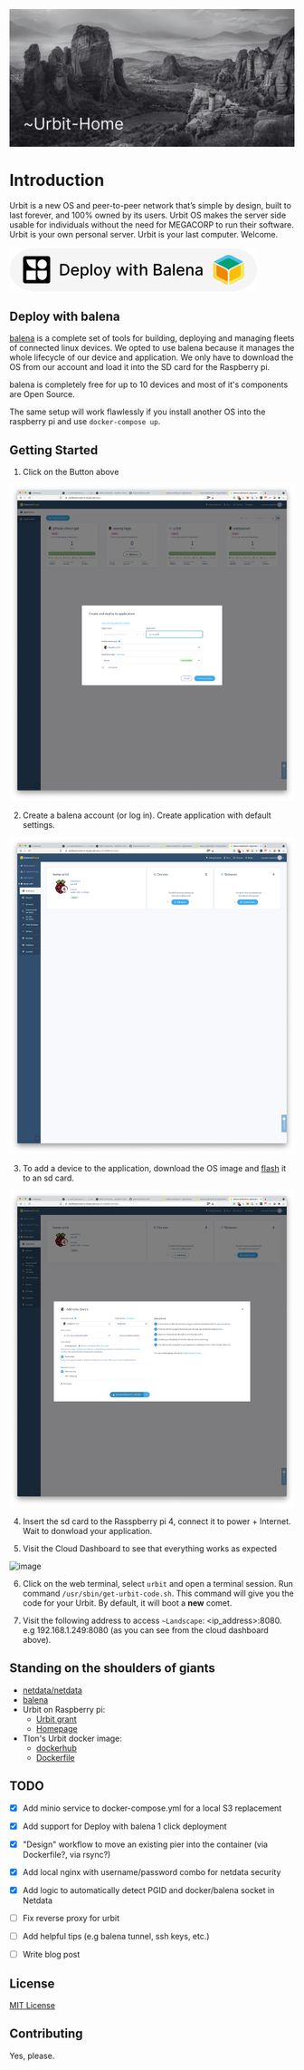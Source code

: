 ![cover image](https://github.com/OdysLam/home-urbit/blob/master/assets/%20urbit-home.png?raw=true)

# Introduction 

Urbit is a new OS and peer-to-peer network that’s simple by design, built to last forever, and 100% owned by its users.
Urbit OS makes the server side usable for individuals without the need for MEGACORP to run their software. Urbit is your own personal server. 
Urbit is your last computer. Welcome.

[![balena deploy button](https://github.com/OdysLam/home-urbit/blob/master/assets/Deploy%20Urbit%20with%20Balena.svg?raw=true)](https://dashboard.balena-cloud.com/deploy?repoUrl=https://github.com/OdysLam/home-urbit)

## Deploy with balena

[balena](https://www.balena.io/what-is-balena/) is a complete set of tools for building, deploying and managing fleets of connected linux devices. We opted to use balena because it manages the whole lifecycle of our device and application. We only have to download the OS from our account and load it into the SD card for the Raspberry pi. 

balena is completely free for up to 10 devices and most of it's components are Open Source. 

The same setup will work flawlessly if you install another OS into the raspberry pi and use `docker-compose up`.

## Getting Started

1. Click on the Button above

![](/assets/deploy1.png)

2. Create a balena account (or log in). Create application with default settings.

![](/assets/deploy2.png)

3. To add a device to the application, download the OS image and [flash](https://www.balena.io/etcher/) it to an sd card. 

![](/assets/deploy3.png)

4. Insert the sd card to the Rasspberry pi 4, connect it to power + Internet. Wait to donwload your application. 

5. Visit the Cloud Dashboard to see that everything works as expected

![image](https://user-images.githubusercontent.com/13405632/121319220-aafa6e80-c914-11eb-803d-732134d693bd.png)

6. Click on the web terminal, select `urbit` and open a terminal session. Run command `/usr/sbin/get-urbit-code.sh`. This command will give you the code for your Urbit. By default, it will boot a **new** comet.

7. Visit the following address to access `~Landscape`: <ip_address>:8080. e.g 192.168.1.249:8080 (as you can see from the cloud dashboard above).

## Standing on the shoulders of giants

- [netdata/netdata](https://github.com/netdata/netdata)
- [balena](https://balena.io)
- Urbit on Raspberry pi:
    - [Urbit grant](https://grants.urbit.org/proposals/337545546-urbian-a-customized-linux-distribution-for-urbit-appliances?tab=milestones) 
    - [Homepage](https://botter-nidnul.github.io/AArch64_Urbit_Static_Binaries.html)
- Tlon's Urbit docker image:
    - [dockerhub](https://hub.docker.com/r/tloncorp/urbit)
    - [Dockerfile](https://github.com/urbit/urbit/blob/master/nix/pkgs/docker-image/default.nix)

## TODO

- [x]  Add minio service to docker-compose.yml for a local S3 replacement
- [x]  Add support for Deploy with balena 1 click deployment
- [x]  "Design" workflow to move an existing pier into the container (via Dockerfile?, via rsync?)
- [x]  Add local nginx with username/password combo for netdata security
- [x]  Add logic to automatically detect PGID and docker/balena socket in Netdata
- [ ]  Fix reverse proxy for urbit
- [ ]  Add helpful tips (e.g balena tunnel, ssh keys, etc.)
- [ ]  Write blog post


## License

[MIT License](./LICENSE)

## Contributing

Yes, please.

